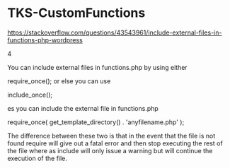 # TKS-CustomFunctions

https://stackoverflow.com/questions/43543961/include-external-files-in-functions-php-wordpress

4

You can include external files in functions.php by using either

require_once();
or else you can use

include_once();

es you can include the external file in functions.php

require_once( get_template_directory() . 'anyfilename.php' );


The difference between these two is that in the event that the file is not found require will give out a fatal error and then stop executing the rest of the file where as include will only issue a warning but will continue the execution of the file.
